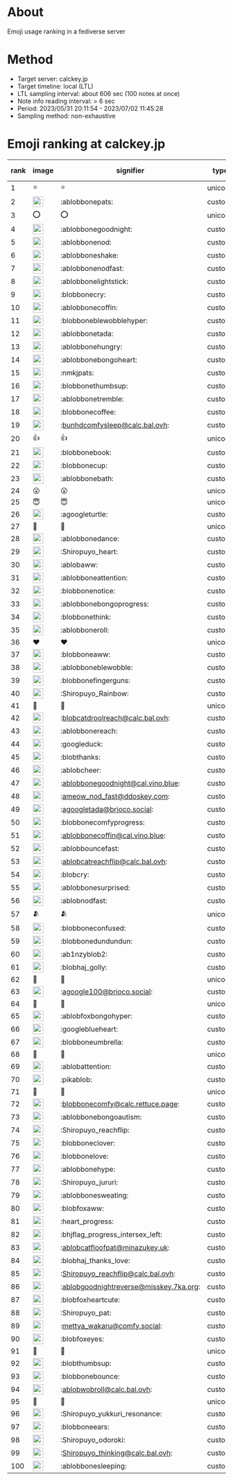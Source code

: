 # About
Emoji usage ranking in a fediverse server

# Method
- Target server: calckey.jp
- Target timeline: local (LTL)
- LTL sampling interval: about 606 sec (100 notes at once)
- Note info reading interval: > 6 sec
- Period: 2023/05/31 20:11:54 - 2023/07/02 11:45:28 
- Sampling method: non-exhaustive

# Emoji ranking at calckey.jp

|rank|image|signifier|type|frequency score|
|----|----|----|----|----|
|1|⭐|⭐|unicode|606|
|2|<img height="24" src="https://calckey.jp/emoji/ablobbonepats.webp">|:ablobbonepats:|custom|141|
|3|⭕|⭕|unicode|56|
|4|<img height="24" src="https://calckey.jp/emoji/ablobbonegoodnight.webp">|:ablobbonegoodnight:|custom|54|
|5|<img height="24" src="https://calckey.jp/emoji/ablobbonenod.webp">|:ablobbonenod:|custom|49|
|6|<img height="24" src="https://calckey.jp/emoji/ablobboneshake.webp">|:ablobboneshake:|custom|45|
|7|<img height="24" src="https://calckey.jp/emoji/ablobbonenodfast.webp">|:ablobbonenodfast:|custom|42|
|8|<img height="24" src="https://calckey.jp/emoji/ablobbonelightstick.webp">|:ablobbonelightstick:|custom|32|
|9|<img height="24" src="https://calckey.jp/emoji/blobbonecry.webp">|:blobbonecry:|custom|29|
|10|<img height="24" src="https://calckey.jp/emoji/ablobbonecoffin.webp">|:ablobbonecoffin:|custom|28|
|11|<img height="24" src="https://calckey.jp/emoji/blobboneblewobblehyper.webp">|:blobboneblewobblehyper:|custom|22|
|12|<img height="24" src="https://calckey.jp/emoji/ablobbonetada.webp">|:ablobbonetada:|custom|21|
|13|<img height="24" src="https://calckey.jp/emoji/ablobbonehungry.webp">|:ablobbonehungry:|custom|21|
|14|<img height="24" src="https://calckey.jp/emoji/ablobbonebongoheart.webp">|:ablobbonebongoheart:|custom|20|
|15|<img height="24" src="https://calckey.jp/emoji/nmkjpats.webp">|:nmkjpats:|custom|18|
|16|<img height="24" src="https://calckey.jp/emoji/blobbonethumbsup.webp">|:blobbonethumbsup:|custom|17|
|17|<img height="24" src="https://calckey.jp/emoji/ablobbonetremble.webp">|:ablobbonetremble:|custom|15|
|18|<img height="24" src="https://calckey.jp/emoji/blobbonecoffee.webp">|:blobbonecoffee:|custom|14|
|19|<img height="24" src="https://calckey.jp/emoji/bunhdcomfysleep.webp">|:bunhdcomfysleep@calc.bal.ovh:|custom|13|
|20|👍|👍|unicode|13|
|21|<img height="24" src="https://calckey.jp/emoji/blobbonebook.webp">|:blobbonebook:|custom|12|
|22|<img height="24" src="https://calckey.jp/emoji/blobbonecup.webp">|:blobbonecup:|custom|12|
|23|<img height="24" src="https://calckey.jp/emoji/ablobbonebath.webp">|:ablobbonebath:|custom|11|
|24|😮|😮|unicode|10|
|25|😇|😇|unicode|10|
|26|<img height="24" src="https://calckey.jp/emoji/agoogleturtle.webp">|:agoogleturtle:|custom|9|
|27|🎉|🎉|unicode|9|
|28|<img height="24" src="https://calckey.jp/emoji/ablobbonedance.webp">|:ablobbonedance:|custom|9|
|29|<img height="24" src="https://calckey.jp/emoji/Shiropuyo_heart.webp">|:Shiropuyo_heart:|custom|9|
|30|<img height="24" src="https://calckey.jp/emoji/ablobaww.webp">|:ablobaww:|custom|9|
|31|<img height="24" src="https://calckey.jp/emoji/ablobboneattention.webp">|:ablobboneattention:|custom|8|
|32|<img height="24" src="https://calckey.jp/emoji/blobbonenotice.webp">|:blobbonenotice:|custom|8|
|33|<img height="24" src="https://calckey.jp/emoji/ablobbonebongoprogress.webp">|:ablobbonebongoprogress:|custom|8|
|34|<img height="24" src="https://calckey.jp/emoji/blobbonethink.webp">|:blobbonethink:|custom|8|
|35|<img height="24" src="https://calckey.jp/emoji/ablobboneroll.webp">|:ablobboneroll:|custom|6|
|36|❤|❤|unicode|6|
|37|<img height="24" src="https://calckey.jp/emoji/blobboneaww.webp">|:blobboneaww:|custom|6|
|38|<img height="24" src="https://calckey.jp/emoji/ablobboneblewobble.webp">|:ablobboneblewobble:|custom|6|
|39|<img height="24" src="https://calckey.jp/emoji/blobbonefingerguns.webp">|:blobbonefingerguns:|custom|6|
|40|<img height="24" src="https://calckey.jp/emoji/Shiropuyo_Rainbow.webp">|:Shiropuyo_Rainbow:|custom|5|
|41|🤝|🤝|unicode|5|
|42|<img height="24" src="https://calckey.jp/emoji/blobcatdroolreach.webp">|:blobcatdroolreach@calc.bal.ovh:|custom|5|
|43|<img height="24" src="https://calckey.jp/emoji/ablobbonereach.webp">|:ablobbonereach:|custom|5|
|44|<img height="24" src="https://calckey.jp/emoji/googleduck.webp">|:googleduck:|custom|5|
|45|<img height="24" src="https://calckey.jp/emoji/blobthanks.webp">|:blobthanks:|custom|4|
|46|<img height="24" src="https://calckey.jp/emoji/ablobcheer.webp">|:ablobcheer:|custom|4|
|47|<img height="24" src="https://calckey.jp/emoji/ablobbonegoodnight.webp">|:ablobbonegoodnight@cal.vino.blue:|custom|4|
|48|<img height="24" src="https://calckey.jp/emoji/ameow_nod_fast.webp">|:ameow_nod_fast@ddoskey.com:|custom|4|
|49|<img height="24" src="https://calckey.jp/emoji/agoogletada.webp">|:agoogletada@brioco.social:|custom|4|
|50|<img height="24" src="https://calckey.jp/emoji/blobbonecomfyprogress.webp">|:blobbonecomfyprogress:|custom|4|
|51|<img height="24" src="https://calckey.jp/emoji/ablobbonecoffin.webp">|:ablobbonecoffin@cal.vino.blue:|custom|4|
|52|<img height="24" src="https://calckey.jp/emoji/ablobbouncefast.webp">|:ablobbouncefast:|custom|4|
|53|<img height="24" src="https://calckey.jp/emoji/ablobcatreachflip.webp">|:ablobcatreachflip@calc.bal.ovh:|custom|4|
|54|<img height="24" src="https://calckey.jp/emoji/blobcry.webp">|:blobcry:|custom|4|
|55|<img height="24" src="https://calckey.jp/emoji/ablobbonesurprised.webp">|:ablobbonesurprised:|custom|4|
|56|<img height="24" src="https://calckey.jp/emoji/ablobnodfast.webp">|:ablobnodfast:|custom|4|
|57|🫂|🫂|unicode|4|
|58|<img height="24" src="https://calckey.jp/emoji/blobboneconfused.webp">|:blobboneconfused:|custom|4|
|59|<img height="24" src="https://calckey.jp/emoji/blobbonedundundun.webp">|:blobbonedundundun:|custom|4|
|60|<img height="24" src="https://calckey.jp/emoji/ab1nzyblob2.webp">|:ab1nzyblob2:|custom|4|
|61|<img height="24" src="https://calckey.jp/emoji/blobhaj_golly.webp">|:blobhaj_golly:|custom|3|
|62|🦀|🦀|unicode|3|
|63|<img height="24" src="https://calckey.jp/emoji/agoogle100.webp">|:agoogle100@brioco.social:|custom|3|
|64|🍔|🍔|unicode|3|
|65|<img height="24" src="https://calckey.jp/emoji/ablobfoxbongohyper.webp">|:ablobfoxbongohyper:|custom|3|
|66|<img height="24" src="https://calckey.jp/emoji/googleblueheart.webp">|:googleblueheart:|custom|3|
|67|<img height="24" src="https://calckey.jp/emoji/blobboneumbrella.webp">|:blobboneumbrella:|custom|3|
|68|🍆|🍆|unicode|3|
|69|<img height="24" src="https://calckey.jp/emoji/ablobattention.webp">|:ablobattention:|custom|3|
|70|<img height="24" src="https://calckey.jp/emoji/pikablob.webp">|:pikablob:|custom|3|
|71|🤯|🤯|unicode|3|
|72|<img height="24" src="https://calckey.jp/emoji/blobbonecomfy.webp">|:blobbonecomfy@calc.rettuce.page:|custom|3|
|73|<img height="24" src="https://calckey.jp/emoji/ablobbonebongoautism.webp">|:ablobbonebongoautism:|custom|3|
|74|<img height="24" src="https://calckey.jp/emoji/Shiropuyo_reachflip.webp">|:Shiropuyo_reachflip:|custom|3|
|75|<img height="24" src="https://calckey.jp/emoji/blobboneclover.webp">|:blobboneclover:|custom|3|
|76|<img height="24" src="https://calckey.jp/emoji/blobbonelove.webp">|:blobbonelove:|custom|3|
|77|<img height="24" src="https://calckey.jp/emoji/ablobbonehype.webp">|:ablobbonehype:|custom|3|
|78|<img height="24" src="https://calckey.jp/emoji/Shiropuyo_jururi.webp">|:Shiropuyo_jururi:|custom|3|
|79|<img height="24" src="https://calckey.jp/emoji/ablobbonesweating.webp">|:ablobbonesweating:|custom|3|
|80|<img height="24" src="https://calckey.jp/emoji/blobfoxaww.webp">|:blobfoxaww:|custom|3|
|81|<img height="24" src="https://calckey.jp/emoji/heart_progress.webp">|:heart_progress:|custom|3|
|82|<img height="24" src="https://calckey.jp/emoji/bhjflag_progress_intersex_left.webp">|:bhjflag_progress_intersex_left:|custom|3|
|83|<img height="24" src="https://calckey.jp/emoji/ablobcatfloofpat.webp">|:ablobcatfloofpat@minazukey.uk:|custom|3|
|84|<img height="24" src="https://calckey.jp/emoji/blobhaj_thanks_love.webp">|:blobhaj_thanks_love:|custom|3|
|85|<img height="24" src="https://calckey.jp/emoji/Shiropuyo_reachflip.webp">|:Shiropuyo_reachflip@calc.bal.ovh:|custom|3|
|86|<img height="24" src="https://calckey.jp/emoji/ablobgoodnightreverse.webp">|:ablobgoodnightreverse@misskey.7ka.org:|custom|3|
|87|<img height="24" src="https://calckey.jp/emoji/blobfoxheartcute.webp">|:blobfoxheartcute:|custom|3|
|88|<img height="24" src="https://calckey.jp/emoji/Shiropuyo_pat.webp">|:Shiropuyo_pat:|custom|2|
|89|<img height="24" src="https://calckey.jp/emoji/mettya_wakaru.webp">|:mettya_wakaru@comfy.social:|custom|2|
|90|<img height="24" src="https://calckey.jp/emoji/blobfoxeyes.webp">|:blobfoxeyes:|custom|2|
|91|🦆|🦆|unicode|2|
|92|<img height="24" src="https://calckey.jp/emoji/blobthumbsup.webp">|:blobthumbsup:|custom|2|
|93|<img height="24" src="https://calckey.jp/emoji/blobbonebounce.webp">|:blobbonebounce:|custom|2|
|94|<img height="24" src="https://calckey.jp/emoji/ablobwobroll.webp">|:ablobwobroll@calc.bal.ovh:|custom|2|
|95|🍚|🍚|unicode|2|
|96|<img height="24" src="https://calckey.jp/emoji/Shiropuyo_yukkuri_resonance.webp">|:Shiropuyo_yukkuri_resonance:|custom|2|
|97|<img height="24" src="https://calckey.jp/emoji/blobboneears.webp">|:blobboneears:|custom|2|
|98|<img height="24" src="https://calckey.jp/emoji/Shiropuyo_odoroki.webp">|:Shiropuyo_odoroki:|custom|2|
|99|<img height="24" src="https://calckey.jp/emoji/Shiropuyo_thinking.webp">|:Shiropuyo_thinking@calc.bal.ovh:|custom|2|
|100|<img height="24" src="https://calckey.jp/emoji/ablobbonesleeping.webp">|:ablobbonesleeping:|custom|2|
